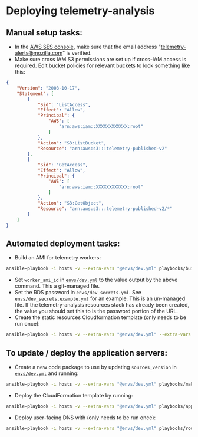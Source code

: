 Deploying telemetry-analysis
============================

## Manual setup tasks: 

- In the [AWS SES console](https://us-west-2.console.aws.amazon.com/ses/home?region=us-west-2), make sure that the email address "telemetry-alerts@mozilla.com" is verified.
- Make sure cross IAM S3 permissions are set up if cross-IAM access is required. Edit bucket policies for relevant buckets to look something like this:
```json
{
    "Version": "2008-10-17",
    "Statement": [
        {
            "Sid": "ListAccess",
            "Effect": "Allow",
            "Principal": {
                "AWS": [
                    "arn:aws:iam::XXXXXXXXXXXX:root"
                ]
            },
            "Action": "S3:ListBucket",
            "Resource": "arn:aws:s3:::telemetry-published-v2"
        },
        {
            "Sid": "GetAccess",
            "Effect": "Allow",
            "Principal": {
                "AWS": [
                    "arn:aws:iam::XXXXXXXXXXXX:root"
                ]
            },
            "Action": "S3:GetObject",
            "Resource": "arn:aws:s3:::telemetry-published-v2/*"
        }
    ]
}
```

## Automated deployment tasks:

- Build an AMI for telemetry workers:
```bash
ansible-playbook -i hosts -v --extra-vars "@envs/dev.yml" playbooks/build_ami.yml
```
- Set `worker_ami_id` in [`envs/dev.yml`](envs/dev.yml) to the value output by the above command. This a git-managed file.
- Set the RDS password in `envs/dev_secrets.yml`. See [`envs/dev_secrets.example.yml`](envs/dev_secrets.example.yml) for an example. This is an un-managed file. If the telemetry-analysis resources stack has already been created, the value you should set this to is the password portion of the URL.
- Create the static resources Cloudformation template (only needs to be run once):
```bash
ansible-playbook -i hosts -v --extra-vars "@envs/dev.yml" --extra-vars "@envs/dev_secrets.yml" playbooks/resources.yml
```

## To update / deploy the application servers:

- Create a new code package to use by updating `sources_version` in [`envs/dev.yml`](envs/dev.yml) and running:
```bash
ansible-playbook -i hosts -v --extra-vars "@envs/dev.yml" playbooks/make_code_package.yml
```
- Deploy the CloudFormation template by running:
```bash
ansible-playbook -i hosts -v --extra-vars "@envs/dev.yml" playbooks/app.yml
```
- Deploy user-facing DNS with (only needs to be run once):
```bash
ansible-playbook -i hosts -v --extra-vars "@envs/dev.yml" playbooks/route53.yaml
```
